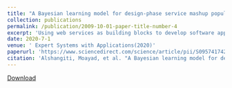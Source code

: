 ```yaml
---
title: "A Bayesian learning model for design-phase service mashup popularity prediction"
collection: publications
permalink: /publication/2009-10-01-paper-title-number-4
excerpt: 'Using web services as building blocks to develop software applications, i.e., service mashups, not only reuses software development efforts to minimize development cost, but also leverages user groups and marketing efforts of those services to attract users and improve profits. This has significantly encouraged the development of a large number of service mashups in various domains. However, using existing services, even popular ones, does not guarantee the success of a mashup. In fact, a large portion of existing mashups fail to attract a good number of users, making the mashup development effort less effective. Design-phase popularity prediction can help avoid unpromising mashup developments by providing early-on insight into the potential popularity of a mashup. In this paper, we investigate the factors that can affect the popularity of a mashup through a comprehensive analysis on one of the largest mashup repository (i.e., ProgrammableWeb). We further propose a novel Bayesian approach that offers early-on insight to developers into the potential popularity of a mashup using design-phase features only. Besides identifying those relevant features, the Bayesian learning model can provide a confidence level for each prediction. This provides useful guidance to developers for successful mashup development. Experimental results demonstrate that the proposed approach achieves high prediction accuracy and outperforms competitive models.'
date: 2020-7-1
venue: ' Expert Systems with Applications(2020)'
paperurl: 'https://www.sciencedirect.com/science/article/pii/S0957417420300579'
citation: 'Alshangiti, Moayad, et al. "A Bayesian learning model for design-phase service mashup popularity prediction." Expert Systems with Applications 149 (2020): 113231.'
---
```


[Download](https://reader.elsevier.com/reader/sd/pii/S0957417420300579?token=F92FE321434323747B41AFCA26ABBF00852F70115592EBB980B158BDF7C2087A878D43235A19ACCD02AE1F22174278B3&originRegion=us-east-1&originCreation=20211027153546)

